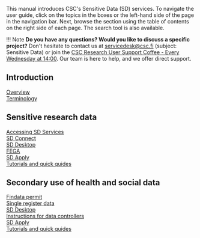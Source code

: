 
This manual introduces CSC's Sensitive Data (SD) services. To navigate the user guide, click on the topics in the boxes or the left-hand side of the page in the navigation bar. Next, browse the section using the table of contents on the right side of each page. The search tool is also available.

!!! Note
    **Do you have any questions? Would you like to discuss a specific project?** Don't hesitate to contact us at servicedesk@csc.fi (subject: Sensitive Data) or join the [CSC Research User Support Coffee - Every Wednesday at 14:00](https://ssl.eventilla.com/usersupportcoffee). Our team is here to help, and we offer direct support. 


<div class="quick-links-container">

  <div class="quick-links-topic">
    <span class="quick-links-title"><h2>Introduction</h2></span>
    <div class="quick-links-item">
      <a class="quick-link" target="_self" href="data/sensitive-data/vk-sds-overview/">Overview</a>
    </div>
    <div class="quick-links-item">
      <a class="quick-link" target="_self" href="data/sensitive-data/vk-sds-terminology/">Terminology</a>
    </div>
  </div>
  
 
  <div class="quick-links-topic">
    <span class="quick-links-title"><h2>Sensitive research data</h2></span>
    <div class="quick-links-item">
      <a class="quick-link" target="_self" href="data/sensitive-data/vk-srd-accessing/">Accessing SD Services</a>
    </div>
    <div class="quick-links-item">
      <a class="quick-link" target="_self" href="data/sensitive-data/vk-srd-sd-connect/">SD Connect</a>
    </div>
    <div class="quick-links-item">
      <a class="quick-link" target="_self" href="data/sensitive-data/v-srd-sd-desktop/">SD Desktop</a>
    </div>
    <div class="quick-links-item">
      <a class="quick-link" target="_self" href="data/sensitive-data/vk-srd-fega/">FEGA</a>
    </div>
    <div class="quick-links-item">
      <a class="quick-link" target="_self" href="data/sensitive-data/vk-srd-apply/">SD Apply</a>
    </div>
    <div class="quick-links-item">
      <a class="quick-link" target="_self" href="data/sensitive-data/vk-srd-tutorials/">Tutorials and quick quides</a>
    </div>
  </div>

   <div class="quick-links-topic">
    <span class="quick-links-title"><h2>Secondary use of health and social data</h2></span>
    <div class="quick-links-item">
      <a class="quick-link" target="_self" href="data/sensitive-data/mk-findata/">Findata permit</a>
    </div>
    <div class="quick-links-item">
      <a class="quick-link" target="_self" href="data/sensitive-data/mk-single-register/">Single register data</a>
    </div>
    <div class="quick-links-item">
      <a class="quick-link" target="_self" href="data/sensitive-data/mk-desktop/">SD Desktop</a>
    </div>
    <div class="quick-links-item">
      <a class="quick-link" target="_self" href="data/sensitive-data/mk-data-controllers/">Instructions for data controllers</a>
    </div>
    <div class="quick-links-item">
      <a class="quick-link" target="_self" href="data/sensitive-data/vk-srd-apply/">SD Apply</a>
    </div>
    <div class="quick-links-item">
      <a class="quick-link" target="_self" href="data/sensitive-data/vk-srd-tutorials/">Tutorials and quick quides</a>
    </div>
  </div>
</div>